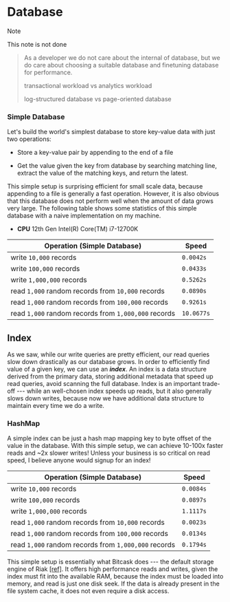 # Database

> [!NOTE]
>
> This note is not done



> As a developer we do not care about the internal of database, but we do care about choosing a suitable database and finetuning database for performance. 
>
> transactional workload vs analytics workload
>
> log-structured database vs page-oriented database

### Simple Database

Let's build the world's simplest database to store key-value data with just two operations:

- Store a key-value pair by appending to the end of a file

- Get the value given the key from database by searching matching line, extract the value of the matching keys, and return the latest.


This simple setup is surprising efficient for small scale data, because appending to a file is generally a fast operation. However, it is also obvious that this database does not perform well when the amount of data grows very large. The following table shows some statistics of this simple database with a naive implementation on my machine.

- **CPU** 12th Gen Intel(R) Core(TM) i7-12700K

| Operation (Simple Database)                          | Speed      |
| ---------------------------------------------------- | ---------- |
| write `10,000` records                               | `0.0042s`  |
| write `100,000` records                              | `0.0433s`  |
| write `1,000,000` records                            | `0.5262s`  |
| read `1,000` random records from `10,000` records    | `0.0890s`  |
| read `1,000` random records from `100,000` records   | `0.9261s`  |
| read `1,000` random records from `1,000,000` records | `10.0677s` |

## Index

As we saw, while our write queries are pretty efficient, our read queries slow down drastically as our database grows. In order to efficiently find value of a given key, we can use an ***index***. An index is a data structure derived from the primary data, storing additional metadata that speed up read queries, avoid scanning the full database. Index is an important trade-off --- while an well-chosen index speeds up reads, but it also generally slows down writes, because now we have additional data structure to maintain every time we do a write.

### HashMap

A simple index can be just a hash map mapping key to byte offset of the value in the database. With this simple setup, we can achieve 10-100x faster reads and ~2x slower writes! Unless your business is so critical on read speed, I believe anyone would signup for an index!

| Operation (Simple Database)                          | Speed     |
| ---------------------------------------------------- | --------- |
| write `10,000` records                               | `0.0084s` |
| write `100,000` records                              | `0.0897s` |
| write `1,000,000` records                            | `1.1117s` |
| read `1,000` random records from `10,000` records    | `0.0023s` |
| read `1,000` random records from `100,000` records   | `0.0134s` |
| read `1,000` random records from `1,000,000` records | `0.1794s` |

This simple setup is essentially what Bitcask does --- the default storage engine of Riak [[ref]](https://riak.com/assets/bitcask-intro.pdf). It offers high performance reads and writes, given the index must fit into the available RAM, because the index must be loaded into memory, and read is just one disk seek. If the data is already present in the file system cache, it does not even require a disk access.
